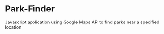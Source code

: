 Park-Finder
===========

Javascript application using Google Maps API to find parks near a specified location